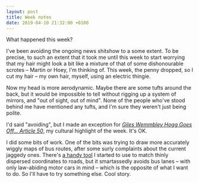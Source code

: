 ```yaml
---
layout: post
title: Week notes
date: 2019-04-10 21:32:00 +0100
---
```


What happened this week?

I've been avoiding the ongoing news shitshow to a some extent.
To be precise, to such an extent that it took me until this week to start worrying that my hair might look a bit 
like a mixture of that of some dishonourable scrotes – Martin or Hoey, I'm thinking of.
This week, the penny dropped, so I cut my hair – my own hair, myself, using an electric thingie.

Now my head is more aerodynamic.
Maybe there are some tufts around the back, but it would be impossible to tell without rigging up a system of mirrors,
and "out of sight, out of mind".
None of the people who've stood behind me have mentioned any tufts, and I'm sure they weren't just being polite.

I'd said "avoiding", but I made an exception for
[<cite>Giles Wemmbley Hogg Goes Off... Article 50</cite>](https://www.bbc.co.uk/programmes/m0003jrw),
my cultural highlight of the week. It's OK.

I did some bits of work. One of the bits was trying to draw more accurately wiggly maps of bus routes,
after some surly complaints about the current jaggedy ones.
There's [a handy tool](https://github.com/graphhopper/map-matching) I started to use to match thinly dispersed coordinates to roads,
but it smartassedly avoids bus lanes – with only law-abiding motor cars in mind – which is the opposite of what I want to do.
So I'll have to try something else.
Cool story.
